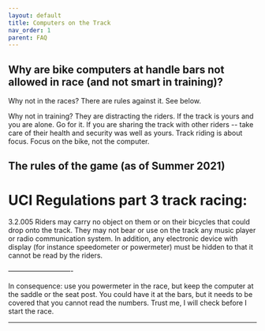 ```yaml
---
layout: default
title: Computers on the Track
nav_order: 1
parent: FAQ
---
```


## Why are bike computers at handle bars not allowed in race (and not smart in training)? 

Why not in the races? There are rules against it. See below.

Why not in training? They are distracting the riders. If the track is yours and you are alone. Go for it. If you are sharing the track with other riders -- take care of their health and security was well as yours. Track riding is about focus. Focus on the bike, not the computer. 

## The rules of the game (as of Summer 2021)

# UCI Regulations part 3 track racing:

3.2.005 Riders may carry no object on them or on their bicycles that could drop onto the track. They may not bear or use on the track any music player or radio communication system.
In addition, any electronic device with display (for instance speedometer or powermeter) must be hidden to that it cannot be read by the riders.

—————————-

In consequence: use you powermeter in the race, but keep the computer at the saddle or the seat post. You could have it at the bars, but it needs to be covered that you cannot read the numbers. Trust me, I will check before I start the race. 

----------


